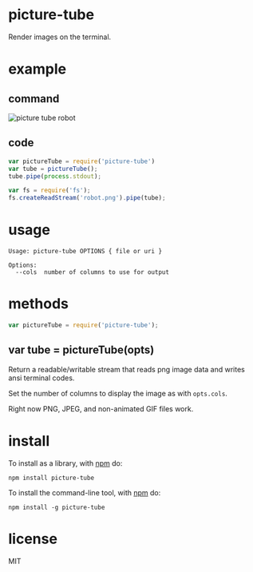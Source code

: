 picture-tube
============

Render images on the terminal.

example
=======

command
-------

![picture tube robot](http://substack.net/images/screenshots/picture_tube_robot_avatar.png)

code
----

``` js
var pictureTube = require('picture-tube')
var tube = pictureTube();
tube.pipe(process.stdout);

var fs = require('fs');
fs.createReadStream('robot.png').pipe(tube);
```

usage
=====

```
Usage: picture-tube OPTIONS { file or uri }

Options:
  --cols  number of columns to use for output

```

methods
=======

``` js
var pictureTube = require('picture-tube');
```

var tube = pictureTube(opts)
----------------------------

Return a readable/writable stream that reads png image data and writes ansi
terminal codes.

Set the number of columns to display the image as with `opts.cols`.

Right now PNG, JPEG, and non-animated GIF files work.

install
=======

To install as a library, with [npm](http://npmjs.org) do:

```
npm install picture-tube
```

To install the command-line tool, with [npm](http://npmjs.org) do:

```
npm install -g picture-tube
```

license
=======

MIT

